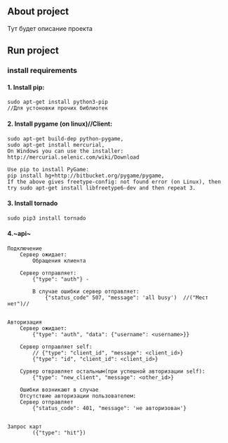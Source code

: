 ## About project
Тут будет описание проекта
## Run project
### install requirements
#### 1. Install pip:
    sudo apt-get install python3-pip
    //Для устоновки прочих библиотек

#### 2. Install pygame (on linux)//Client:
    sudo apt-get build-dep python-pygame,
    sudo apt-get install mercurial,
    On Windows you can use the installer: http://mercurial.selenic.com/wiki/Download
    
    Use pip to install PyGame:
    pip install hg+http://bitbucket.org/pygame/pygame,
    If the above gives freetype-config: not found error (on Linux), then try sudo apt-get install libfreetype6-dev and then repeat 3.

#### 3. Install tornado
    sudo pip3 install tornado
    
#### 4.~api~
    Подключение
        Сервер ожидает:
            Обращения клиента
    
        Сервер отправляет:
            {"type": "auth"} -
    
            В случае ошибки сервер отправляет:
                {"status_code" 507, "message": 'all busy')  //("Мест нет")//


    Авторизация
        Сервер ожидает:
            {"type": "auth", "data": {"username": <username>}}
    
        Сервер отправляет self:
            // {"type": "client_id", "message": <client_id>}
            {"type": "id", "client_id": <client_id>}
    
        Сурвер отвравляет остальным(при успешной авторизации self):
            {"type": "new_client", "message": <other_id>}
    
        Ошибки возникают в случае
        Отсутствие авторизации пользователем:
        Сервер отправляет
            {"status_code": 401, "message": 'не авторизован'}
     
            
    Запрос карт 
            ({"type": "hit"})
            
